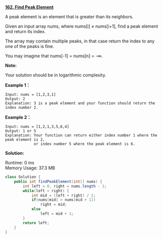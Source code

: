 **[162. Find Peak Element](https://leetcode.com/problems/find-peak-element/)**

A peak element is an element that is greater than its neighbors.

Given an input array nums, where nums[i] ≠ nums[i+1], find a peak element and return its index.

The array may contain multiple peaks, in that case return the index to any one of the peaks is fine.

You may imagine that nums[-1] = nums[n] = -∞.

**Note:**

Your solution should be in logarithmic complexity.

**Example 1：**

```
Input: nums = [1,2,3,1]
Output: 2
Explanation: 3 is a peak element and your function should return the index number 2.

```

**Example 2：**

```
Input: nums = [1,2,1,3,5,6,4]
Output: 1 or 5 
Explanation: Your function can return either index number 1 where the peak element is 2, 
             or index number 5 where the peak element is 6.

```

**Solution:**

Runtime: 0 ms<br/>
Memory Usage: 	37.3 MB

```java
class Solution {
    public int findPeakElement(int[] nums) {
        int left = 0, right = nums.length - 1;
        while(left < right) {
            int mid = (left + right) / 2;
            if(nums[mid] > nums[mid + 1])
                right = mid;
            else 
                left = mid + 1;
        }
        return left;
    }
}

```


